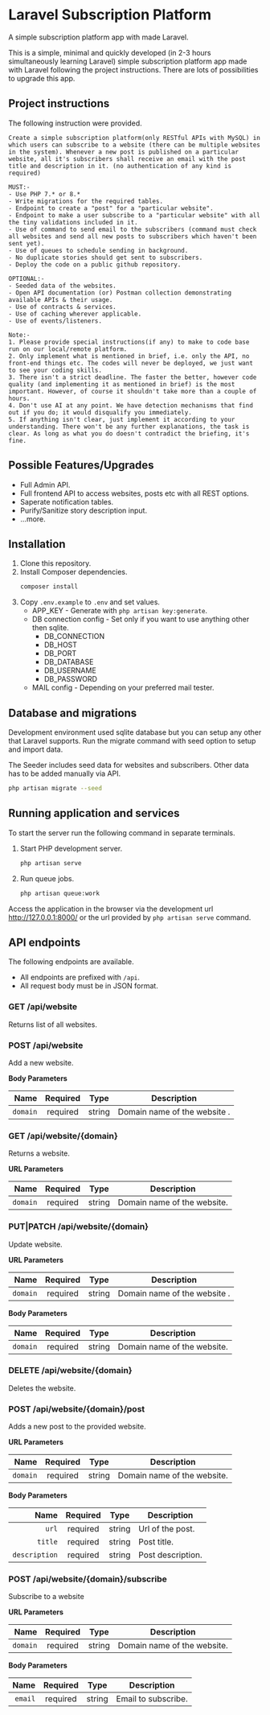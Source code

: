 # Laravel Subscription Platform

A simple subscription platform app with made Laravel.

This is a simple, minimal and quickly developed (in 2-3 hours simultaneously learning Laravel) simple subscription platform app made with Laravel following the project instructions. There are lots of possibilities to upgrade this app.

## Project instructions

The following instruction were provided.

    Create a simple subscription platform(only RESTful APIs with MySQL) in which users can subscribe to a website (there can be multiple websites in the system). Whenever a new post is published on a particular website, all it's subscribers shall receive an email with the post title and description in it. (no authentication of any kind is required)

    MUST:-
    - Use PHP 7.* or 8.*
    - Write migrations for the required tables.
    - Endpoint to create a "post" for a "particular website".
    - Endpoint to make a user subscribe to a "particular website" with all the tiny validations included in it.
    - Use of command to send email to the subscribers (command must check all websites and send all new posts to subscribers which haven't been sent yet).
    - Use of queues to schedule sending in background.
    - No duplicate stories should get sent to subscribers.
    - Deploy the code on a public github repository.

    OPTIONAL:-
    - Seeded data of the websites.
    - Open API documentation (or) Postman collection demonstrating available APIs & their usage.
    - Use of contracts & services.
    - Use of caching wherever applicable.
    - Use of events/listeners.

    Note:-
    1. Please provide special instructions(if any) to make to code base run on our local/remote platform.
    2. Only implement what is mentioned in brief, i.e. only the API, no front-end things etc. The codes will never be deployed, we just want to see your coding skills.
    3. There isn't a strict deadline. The faster the better, however code quality (and implementing it as mentioned in brief) is the most important. However, of course it shouldn't take more than a couple of hours.
    4. Don't use AI at any point. We have detection mechanisms that find out if you do; it would disqualify you immediately.
    5. If anything isn't clear, just implement it according to your understanding. There won't be any further explanations, the task is clear. As long as what you do doesn't contradict the briefing, it's fine.

## Possible Features/Upgrades

-   Full Admin API.
-   Full frontend API to access websites, posts etc with all REST options.
-   Saperate notification tables.
-   Purify/Sanitize story description input.
-   ...more.

## Installation

1. Clone this repository.
1. Install Composer dependencies.
    ```bash
    composer install
    ```
1. Copy `.env.example` to `.env` and set values.
    - APP_KEY - Generate with `php artisan key:generate`.
    - DB connection config - Set only if you want to use anything other then sqlite.
        - DB_CONNECTION
        - DB_HOST
        - DB_PORT
        - DB_DATABASE
        - DB_USERNAME
        - DB_PASSWORD
    - MAIL config - Depending on your preferred mail tester.

## Database and migrations

Development environment used sqlite database but you can setup any other that Laravel supports. Run the migrate command with seed option to setup and import data.

The Seeder includes seed data for websites and subscribers. Other data has to be added manually via API.

```bash
php artisan migrate --seed
```

## Running application and services

To start the server run the following command in separate terminals.

1. Start PHP development server.
    ```bash
    php artisan serve
    ```
1. Run queue jobs.
    ```bash
    php artisan queue:work
    ```

Access the application in the browser via the development url http://127.0.0.1:8000/ or the url provided by `php artisan serve` command.

## API endpoints

The following endpoints are available.

-   All endpoints are prefixed with `/api`.
-   All request body must be in JSON format.

### GET /api/website

Returns list of all websites.

### POST /api/website

Add a new website.

**Body Parameters**

|     Name | Required |  Type  | Description                  |
| -------: | :------: | :----: | ---------------------------- |
| `domain` | required | string | Domain name of the website . |

### GET /api/website/{domain}

Returns a website.

**URL Parameters**

|     Name | Required |  Type  | Description                 |
| -------: | :------: | :----: | --------------------------- |
| `domain` | required | string | Domain name of the website. |

### PUT|PATCH /api/website/{domain}

Update website.

**URL Parameters**

|     Name | Required |  Type  | Description                  |
| -------: | :------: | :----: | ---------------------------- |
| `domain` | required | string | Domain name of the website . |

**Body Parameters**

|     Name | Required |  Type  | Description                 |
| -------: | :------: | :----: | --------------------------- |
| `domain` | required | string | Domain name of the website. |

### DELETE /api/website/{domain}

Deletes the website.

### POST /api/website/{domain}/post

Adds a new post to the provided website.

**URL Parameters**

|     Name | Required |  Type  | Description                 |
| -------: | :------: | :----: | --------------------------- |
| `domain` | required | string | Domain name of the website. |

**Body Parameters**

|          Name | Required |  Type  | Description       |
| ------------: | :------: | :----: | ----------------- |
|         `url` | required | string | Url of the post.  |
|       `title` | required | string | Post title.       |
| `description` | required | string | Post description. |

### POST /api/website/{domain}/subscribe

Subscribe to a website

**URL Parameters**

|     Name | Required |  Type  | Description                 |
| -------: | :------: | :----: | --------------------------- |
| `domain` | required | string | Domain name of the website. |

**Body Parameters**

|    Name | Required |  Type  | Description         |
| ------: | :------: | :----: | ------------------- |
| `email` | required | string | Email to subscribe. |
